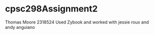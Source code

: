 # cpsc298Assignment2
Thomas Moore
2318524
Used Zybook and worked with jessie roux and andy anguiano 
